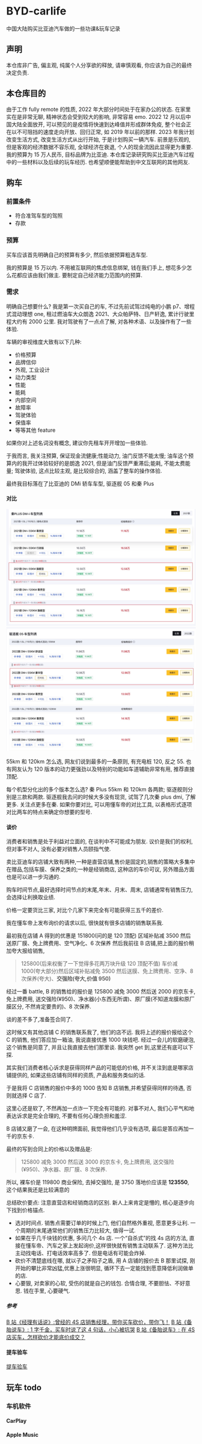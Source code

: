 # BYD-carlife

中国大陆购买比亚迪汽车做的一些功课&玩车记录

## 声明

本仓库非广告, 偏主观, 纯属个人分享欲的释放, 请审慎观看, 你应该为自己的最终决定负责.

## 本仓库目的

由于工作 fully remote 的性质, 2022 年大部分时间处于在家办公的状态. 在家里实在是非常无聊, 精神状态会受到较大的影响, 非常容易 emo. 2022 12 月以后中国大陆全面放开, 可以预见的是疫情将快速到达峰值并形成群体免疫, 整个社会正在以不可阻挡的速度走向开放、回归正常, 如 2019 年以前的那样. 2023 年我计划改变生活方式, 改变生活方式从出行开始, 于是计划购买一辆汽车.
前景是乐观的, 但是客观的经济数据不容乐观, 全球经济在衰退, 个人的现金流因此显得更为重要. 我的预算为 15 万人民币, 目标品牌为比亚迪. 本仓库记录研究购买比亚迪汽车过程中的一些材料以及后续的玩车经历. 也希望顺便能帮助到中文互联网的其他网友.

## 购车

### 前置条件

- 符合准驾车型的驾照
- 存款

### 预算

买车应该首先明确自己的预算有多少, 然后依据预算粗选车型.

我的预算是 15 万以内. 不用被互联网的焦虑信息绑架, 钱在我们手上, 想花多少怎么花都应该由我们做主. 要制定自己经济能力范围内的预算.

### 需求

明确自己想要什么? 我是第一次买自己的车, 不过先前试驾过纯电的小鹏 p7、增程式混动理想 one, 租过燃油车大众朗逸 2021、大众帕萨特、日产轩逸, 累计行驶里程大约有 2000 公里. 我对驾驶有了一点点了解, 对各种术语、以及操作有了一些体验.

车辆的审视维度大致有以下几种:

- 价格预算
- 品牌信仰
- 外观, 工业设计
- 动力类型
- 性能
- 能耗
- 内部空间
- 故障率
- 驾驶体验
- 保值率
- 等等其他 feature

如果你对上述名词没有概念, 建议你先租车开开增加一些体验.

于我而言, 我关注预算, 保证现金流健康;性能动力, 油门反馈不能太慢; 油车这个预算内的我开过体验较好的是朗逸 2021, 但是油门反馈严重滞后;能耗, 不能太费能量; 驾驶体验, 这点比较主观, 是比较综合的, 涵盖了整车的操作体验.

最终我目标落在了比亚迪的 DMi 轿车车型, 驱逐舰 05 和秦 Plus

#### 对比

![秦的车型列表](./images/qin-list.jpg)
![驱逐舰05的车型列表](./images/qzj-list.jpg)

55km 和 120km 怎么选, 网友们说到最多的一条原则, 有充电桩 120, 反之 55. 也有网友认为 120 版本的动力更强劲以及特别的功能如车道辅助非常有用, 推荐直接顶配.

每个机型分化出的多个版本怎么选? 秦 Plus 55km 和 120km 各两款; 驱逐舰则分别是三款和两款.
驱逐舰我去问的时候大多没有现货, 试驾了几次秦 plus dmi, 了解更多. 关注点更多在秦. 如果你要对比, 可以用懂车帝的对比工具, 以表格形式逐项对比两车的特点来确定你想要的型号.

#### 谈价

消费者和销售是处于利益对立面的, 在谈判中不可能成为朋友. 议价是我们的权利, 但对事不对人, 没有必要对销售人员颐指气使.

卖比亚迪车的店铺大致有两种,一种是直营店铺,售价是固定的,销售的策略大多集中在赠品,包括车膜、保养之类的;一种是经销商店, 这种店的车价可议, 另外赠品方面也是可以进一步沟通的.

购车时间节点,最好选择时间节点的末尾,年末、月末、周末, 店铺通常有销售压力, 会选择让利换取业绩.

价格一定要货比三家, 对比个几家下来完全有可能获得三五千的差价.

我在懂车帝上发布询价的请求以后, 很快就有很多店铺的销售联系我.

最初我在店铺 A 得到的优惠是 151800(问的是 120 顶配) 区域补贴减 3500 然后送原厂膜、免上牌费用、空气净化、6 次保养
然后我前往 B 店铺,把上面的报价稍加夸大报给销售,

> 125800(后来权衡了一下觉得多花两万块升级 120 顶配不值) 车价减 1000(夸大部分)然后区域补贴减免 3500 然后送膜、免上牌费用、空净、8 次保养(夸大)、**交强险(夸大,价值 950)**

经过一番 battle, B 的销售给的报价是 125800 减免 3000 然后送 2000 的京东卡, 免上牌费用, 送交强险(¥950)、净水器(小东西无所谓)、原厂膜(不知道龙膜和原厂膜区分, 不然肯定要贵的)、8 次保养.

谈的差不多了,准备签合同了.

这时候又有其他店铺 C 的销售联系我了, 他们的店不远. 我将上述的报价报给这个 C 的销售, 他们答应加一箱油, 我说直接优惠 1000 块钱吧. 经过一会儿的软磨硬泡, 这个销售是同意了, 并且让我直接去他们那里谈. 我突然 get 到,这里还有底可以下探.

其实我们消费者核心诉求是获得同样产品的可能低的价格, 并不关注到底是哪家店铺提供的, 如果这些店铺有同样的资质, 产品和服务类似的话.

于是我将 C 店销售的报价中多的 1000 告知 B 店销售,并希望获得同样的待遇, 否则就选择 C 店了.

这里心还是软了, 不然再加一点诈一下完全有可能的. 对事不对人, 我们心平气和地表达诉求是完全合理的, 不要有任何心理负担和羞涩.

B 店铺又磨了一会, 在这种明牌面前, 我觉得他们几乎没有选项, 最后是答应再加一千的京东卡.

最终的写到合同上的价格以及赠品是:

> 125800 减免 3000 然后送 3000 的京东卡, 免上牌费用, 送交强险(¥950)、净水器、原厂膜、8 次保养.

所以, 裸车价是 119800
商业保险, 去掉交强险, 是 3750
落地价应该是 **123550**, 这个结果我还是比较满意的

总结砍价要点:
注意直营店和经销商店的区别. 新人上来肯定是懵的, 核心是逐步向下找到价格锚点.

- 选对时间点. 销售点需要订单的时候上门, 他们自然格外重视, 愿意更多让利. 一个周期的末尾通常他们的销售压力比较大, 值得一试.
- 如果在乎几千块钱的优惠, 多问几个 4s 店. 一个“自杀式”的找 4s 店的方法, 直接在懂车帝、汽车之家上发起询价,这样很快就有销售主动联系了. 这种方法比主动找电话、打电话效率高多了. 但是电话有可能会炸掉.
- 砍价不清楚底线在哪, 就以子之矛陷子之盾, 用 A 店铺的报价去 B 那里试探, 刚开始的攀比非常凶猛,优惠上涨很明显, 循环下去一定能找到愿意降低利润做单的店.
- 心要狠, 对卖家的心软, 受伤的就是自己的钱包. 合情合理, 不要胆怯、不好意思. 钱在手里, 心要硬气.

##### 参考

[B 站《经理有话说》:曾经的 4S 店销售经理，带你买车砍价，带你飞！](https://www.bilibili.com/video/BV1ei4y1M7Yk)
[B 站《备胎说车》: 1 字千金，买车时说了这 4 句话，小心被坑哭](https://www.bilibili.com/video/BV1ob4y1B7vZ)
[B 站《备胎说车》: 在 4S 店买车，怎样砍价才能底价成交？](https://www.bilibili.com/video/BV1fA411j7rB)

#### 提车验车

[提车验车](./withdraw-my-car.md)

## 玩车 todo

### 车机软件

#### CarPlay

#### Apple Music
